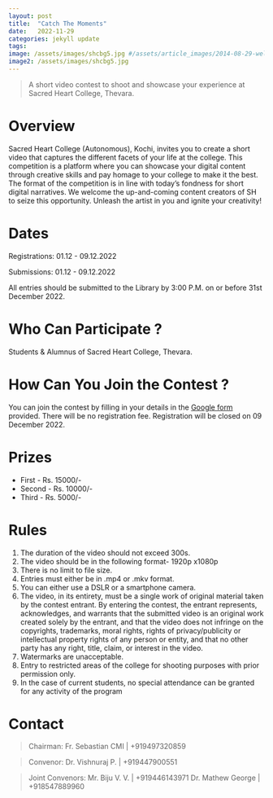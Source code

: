 ```yaml
---
layout: post
title:  "Catch The Moments"
date:   2022-11-29  
categories: jekyll update
tags:
image: /assets/images/shcbg5.jpg #/assets/article_images/2014-08-29-welcome-to-jekyll/desktop.JPG
image2: /assets/images/shcbg5.jpg 
---
```


>A short video contest to shoot and showcase your experience at Sacred Heart College, Thevara.

# Overview   
Sacred Heart College (Autonomous), Kochi, invites you to create a short video that captures the different facets of your life at the college. This competition is a platform where you can showcase your digital content through creative skills and pay homage to your college to make it the best. The format of the competition is in line with today’s fondness for short digital narratives. We welcome the up-and-coming content creators of SH to seize this opportunity. Unleash the artist in you and ignite your creativity!

# Dates

Registrations: 01.12 - 09.12.2022

Submissions:   01.12 - 09.12.2022

All entries should be submitted to the Library by 3:00 P.M. on or before 31st December 2022.

# Who Can Participate ?
 Students  & Alumnus of Sacred Heart College, Thevara. 

# How Can You Join the Contest ?
You can join the contest by filling in your details in the [Google form](https://docs.google.com/forms/d/e/1FAIpQLSdauIi5G0uZOm7ka6racxz-Sa-AA0JXRtzg1tGONYaG4r_8zw/viewform)  provided. There will be no registration fee. Registration will be closed on 09 December 2022.
 
# Prizes
- First   	- Rs. 15000/-
- Second 	- Rs. 10000/-
- Third   	- Rs. 5000/-

# Rules
1. The duration of the video should not exceed 300s.
2. The video should be in the following format- 1920p x1080p
3. There is no limit to file size.
4. Entries must either be in .mp4 or .mkv format.
5. You can either use a DSLR or a smartphone camera.
6. The video, in its entirety, must be a single work of original material taken by the contest entrant. By entering the contest, the entrant represents, acknowledges, and warrants that the submitted video is an original work created solely by the entrant, and that the video does not infringe on the copyrights, trademarks, moral rights, rights of privacy/publicity or intellectual property rights of any person or entity, and that no other party has any right, title, claim, or interest in the video.
7. Watermarks are unacceptable.
8. Entry to restricted areas of the college for shooting purposes with prior permission only.
9. In the case of current students, no special attendance can be granted for any activity of the program
 
# Contact
>Chairman:
	Fr. Sebastian CMI | +919497320859   

>Convenor: 
	Dr. Vishnuraj P. | +919447900551

>Joint Convenors:
	Mr. Biju V. V. | +919446143971
	Dr. Mathew George | +918547889960



 

[jekyll]:      http://jekyllrb.com
[jekyll-gh]:   https://github.com/jekyll/jekyll
[jekyll-help]: https://github.com/jekyll/jekyll-help
